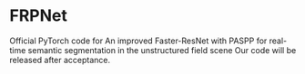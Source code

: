 # FRPNet
Official PyTorch code for An improved Faster-ResNet with PASPP for real-time semantic segmentation in the unstructured field scene
Our code will be released after acceptance.

